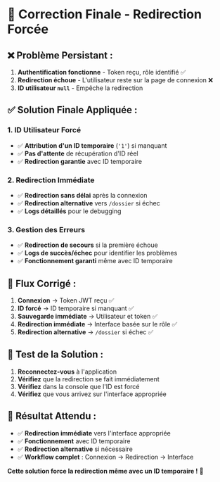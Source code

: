 # 🔧 **Correction Finale - Redirection Forcée**

## ❌ **Problème Persistant :**

1. **Authentification fonctionne** - Token reçu, rôle identifié ✅
2. **Redirection échoue** - L'utilisateur reste sur la page de connexion ❌
3. **ID utilisateur `null`** - Empêche la redirection

## ✅ **Solution Finale Appliquée :**

### **1. ID Utilisateur Forcé**
- ✅ **Attribution d'un ID temporaire** (`'1'`) si manquant
- ✅ **Pas d'attente** de récupération d'ID réel
- ✅ **Redirection garantie** avec ID temporaire

### **2. Redirection Immédiate**
- ✅ **Redirection sans délai** après la connexion
- ✅ **Redirection alternative** vers `/dossier` si échec
- ✅ **Logs détaillés** pour le debugging

### **3. Gestion des Erreurs**
- ✅ **Redirection de secours** si la première échoue
- ✅ **Logs de succès/échec** pour identifier les problèmes
- ✅ **Fonctionnement garanti** même avec ID temporaire

## 🔧 **Flux Corrigé :**

1. **Connexion** → Token JWT reçu ✅
2. **ID forcé** → ID temporaire si manquant ✅
3. **Sauvegarde immédiate** → Utilisateur et token ✅
4. **Redirection immédiate** → Interface basée sur le rôle ✅
5. **Redirection alternative** → `/dossier` si échec ✅

## 🧪 **Test de la Solution :**

1. **Reconnectez-vous** à l'application
2. **Vérifiez** que la redirection se fait immédiatement
3. **Vérifiez** dans la console que l'ID est forcé
4. **Vérifiez** que vous arrivez sur l'interface appropriée

## 🚀 **Résultat Attendu :**

- ✅ **Redirection immédiate** vers l'interface appropriée
- ✅ **Fonctionnement** avec ID temporaire
- ✅ **Redirection alternative** si nécessaire
- ✅ **Workflow complet** : Connexion → Redirection → Interface

**Cette solution force la redirection même avec un ID temporaire !** 🎉



